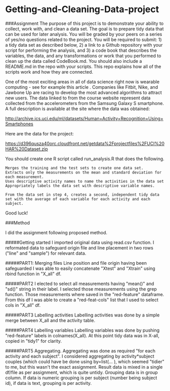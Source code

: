 Getting-and-Cleaning-Data-project
=================================

###Assignment
The purpose of this project is to demonstrate your ability to collect, work with, and clean a data set. The goal is to prepare tidy data that can be used for later analysis. You will be graded by your peers on a series of yes/no questions related to the project. You will be required to submit: 1) a tidy data set as described below, 2) a link to a Github repository with your script for performing the analysis, and 3) a code book that describes the variables, the data, and any transformations or work that you performed to clean up the data called CodeBook.md. You should also include a README.md in the repo with your scripts. This repo explains how all of the scripts work and how they are connected. 

One of the most exciting areas in all of data science right now is wearable computing - see for example this article . Companies like Fitbit, Nike, and Jawbone Up are racing to develop the most advanced algorithms to attract new users. The data linked to from the course website represent data collected from the accelerometers from the Samsung Galaxy S smartphone. A full description is available at the site where the data was obtained:

http://archive.ics.uci.edu/ml/datasets/Human+Activity+Recognition+Using+Smartphones

Here are the data for the project:

https://d396qusza40orc.cloudfront.net/getdata%2Fprojectfiles%2FUCI%20HAR%20Dataset.zip

 You should create one R script called run_analysis.R that does the following. 

    Merges the training and the test sets to create one data set.
    Extracts only the measurements on the mean and standard deviation for each measurement. 
    Uses descriptive activity names to name the activities in the data set
    Appropriately labels the data set with descriptive variable names. 

    From the data set in step 4, creates a second, independent tidy data set with the average of each variable for each activity and each subject.

Good luck!


###Method

I did the assignment following proposed method.

#####Getting started
I imported original data using read.csv function.
I reformated data to safeguard origin file and line placement in two rows ("line" and "sample") for relevant data.

#####PART1: Merging files
Line position and file origin having been safeguarded I was able to easily concatenate "Xtest" and "Xtrain" using rbind function in "X_all" df.

#####PART2
I elected to select all measurements having "mean()" and "sd()" string in their label.
I selected those measurements using the grep function. Those measurements where saved in the "red-feature" dataframe.
From this df I was able to create a "red-feat-cols" list that I used to select cols in "X_all" df.

#####PART3 Labelling activities
Labelling activities was done by a simple merge between X_all and the activity table.

#####PART4 Labelling variables
Labelling variables was done by pushing "red-feature" labels in colnames(X_all).
At this point tidy data was in X-all, copied in "tidy1" for clarity.

#####PART5 Aggregating.
Aggregating was done as required "for each activity and each subject".
I considered aggregating by activity*subject couples (which could have be done using by=list(... ), which seemed "tidier" to me, but this wasn't the exact assignment.
Result data is mixed in a single df/file as per assignment, which is quite untidy.
Grouping data is in group column. If data is numeric grouping is per subject (number being subject id), if data is text, grouping is per activity.

